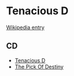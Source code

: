 # Tenacious D

[Wikipedia entry](https://en.wikipedia.org/wiki/Tenacious_D)

## CD

- [Tenacious D](Tenacious_D.md)
- [The Pick Of Destiny](The_Pick_Of_Destiny.md)
